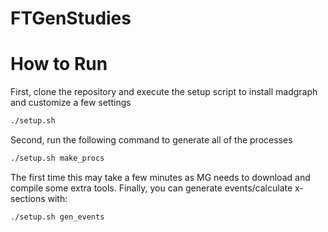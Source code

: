 FTGenStudies
============

# How to Run

First, clone the repository and execute the setup script to install madgraph and customize a few settings

``` bash
./setup.sh
```

Second, run the following command to generate all of the processes

``` bash
./setup.sh make_procs
```

The first time this may take a few minutes as MG needs to download and compile some extra tools.
Finally, you can generate events/calculate x-sections with:

``` bash
./setup.sh gen_events
```
